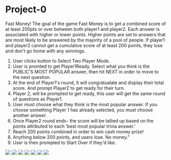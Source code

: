 # Project-0
Fast Money!
The goal of the game Fast Money is to get a combined score of at least 200pts or over between both player1 and player2. Each answer is associated with higher or lower points. Higher points are set to answers that are most likely to be answered by the majority of a pool of people. If player1 and player2 cannot get a cumulative score of at least 200 points, they lose and don't go home with any winnings. 

1. User clicks button to Select Two Player Mode.
2. User is promted to get Player1Ready. Select what you think is the PUBLIC'S MOST POPULAR answer, then hit NEXT in order to move to the next question. 
3. At the end of Player1's round, It will congratualate and display their total score. And prompt Player2 to get ready for their turn.
4. Player 2, will be prompted to get ready, this user will get the same round of questions as Player1.
5. User must choose what they think is the most popular answer. If you choose something Player 1 has already selected, you must choose another answer.  
6. Once Player2 round ends- the score will be tallied up based on the points attributed to each 'best most popular trivia answer.' 
7. Reach 200 points combined in order to win cash money prize! 
8. Anything below 200 points, and users lose. No money."
9. User is then prompted to Start Over if they'd like.


<img src = "Project-0-Fast-Money/wire-frame-1.jpg"></img>
<img src = "Project-0-Fast-Money/wire-frame-2.jpg"></img>
<img src = "Project-0-Fast-Money/wire-frame-3.jpg"></img>
<img src = "Project-0-Fast-Money/wire-frame-4.jpg"></img>
<img src = "Project-0-Fast-Money/wire-frame-5.jpg"></img>
<img src = "Project-0-Fast-Money/wire-frame-6.jpg"></img>
<img src = "Project-0-Fast-Money/wire-frame-7.jpg"></img>
